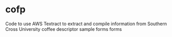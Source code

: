 # cofp
Code to use AWS Textract to extract and compile information from Southern Cross University coffee descriptor sample forms forms
